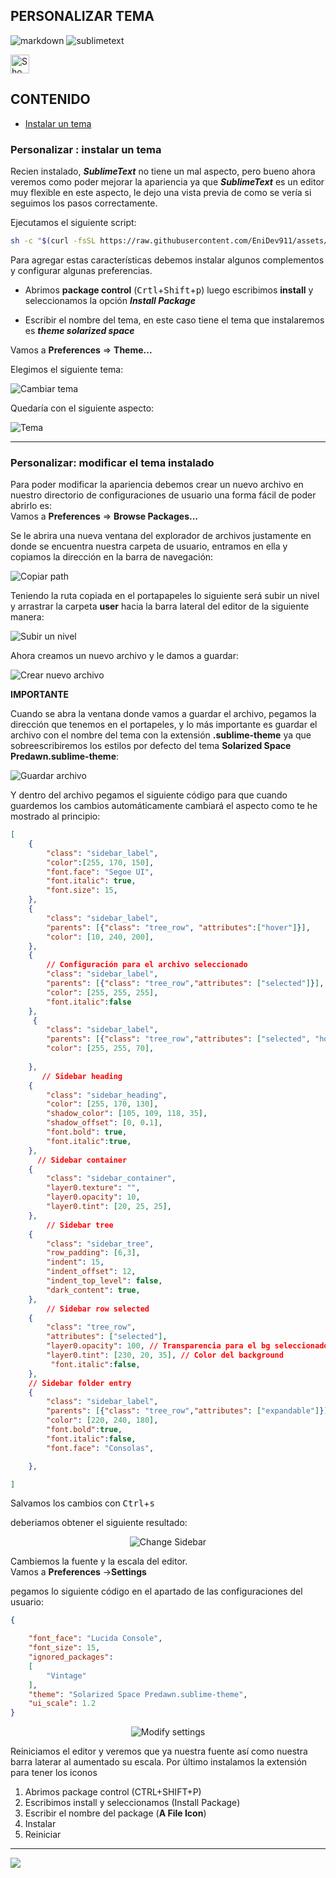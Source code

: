 [comment]: <> (Author: Marco Contreras Herrera)
[comment]: <> (Email: marco.contreras.h90@gmail.com)


## PERSONALIZAR TEMA

![markdown](https://img.shields.io/badge/markdown-%23000000.svg?logo=markdown&logoColor=white)
![sublimetext](https://img.shields.io/badge/sublime_text-%23575757.svg?logo=sublime-text&logoColor=important)

<picture>
  <source media="(prefers-color-scheme: dark)" srcset="https://user-images.githubusercontent.com/25423296/163456776-7f95b81a-f1ed-45f7-b7ab-8fa810d529fa.png" width="30">
  <source media="(prefers-color-scheme: light)" srcset="https://user-images.githubusercontent.com/25423296/163456779-a8556205-d0a5-45e2-ac17-42d089e3c3f8.png" width="30">
  <img alt="Shows an illustrated sun in light mode and a moon with stars in dark mode." src="https://user-images.githubusercontent.com/25423296/163456779-a8556205-d0a5-45e2-ac17-42d089e3c3f8.png" width="30">
</picture>



## CONTENIDO

- [Instalar un tema]()

<a name="instalar-tema"></a>
### Personalizar : instalar un tema

Recien instalado, ***SublimeText*** no tiene un mal aspecto, pero bueno ahora veremos como poder mejorar la apariencia ya que ***SublimeText*** es un editor muy flexible en este aspecto, le dejo una vista previa de como se vería si seguimos los pasos correctamente.



Ejecutamos el siguiente script:  

```bash
sh -c "$(curl -fsSL https://raw.githubusercontent.com/EniDev911/assets/main/scripts/script-bash/download-themes.sh)"
```


Para agregar estas características debemos instalar algunos complementos y configurar algunas preferencias.  

- Abrimos **package control** (<kbd>Crtl</kbd>+<kbd>Shift</kbd>+<kbd>p</kbd>) luego escribimos **install** y seleccionamos la opción ***Install Package***

- Escribir el nombre del tema, en este caso tiene el tema que instalaremos es ***theme solarized space***

Vamos a **Preferences** =\> **Theme...**  

Elegimos el siguiente tema:

![Cambiar tema](./assets/change_theme.png)

Quedaría con el siguiente aspecto:  

![Tema](./assets/preview-_theme.png) 

---

### Personalizar: modificar el tema instalado

Para poder modificar la apariencia debemos crear un nuevo archivo en nuestro directorio de configuraciones de usuario una forma fácil de poder abrirlo es:  
Vamos a **Preferences** =\> **Browse Packages...** 

Se le abrira una nueva ventana del explorador de archivos justamente en donde se encuentra nuestra carpeta de usuario, entramos en ella y copiamos la dirección en la barra de navegación:

![Copiar path](./assets/copy_address.png) 


Teniendo la ruta copiada en el portapapeles lo siguiente será subir un nivel y arrastrar la carpeta **user** hacia la barra lateral del editor de la siguiente manera:  


![Subir un nivel](./assets/browser_packages.png) 


Ahora creamos un nuevo archivo y le damos a guardar:

![Crear nuevo archivo](./assets/new_file.png) 


**IMPORTANTE** 

Cuando se abra la ventana donde vamos a guardar el archivo, pegamos la dirección que tenemos en el portapeles, y lo más importante es guardar el archivo con el nombre del tema con la extensión **.sublime-theme** ya que sobreescribiremos los estilos por defecto del tema **Solarized Space Predawn.sublime-theme**:

![Guardar archivo](./assets/save_file.png) 

Y dentro del archivo pegamos el siguiente código para que cuando guardemos los cambios automáticamente cambiará el aspecto como te he mostrado al principio:


```json
[
    {
        "class": "sidebar_label",
        "color":[255, 170, 150],
        "font.face": "Segoe UI",
        "font.italic": true,
        "font.size": 15,
    },
    {
        "class": "sidebar_label",
        "parents": [{"class": "tree_row", "attributes":["hover"]}],
        "color": [10, 240, 200],
    },
    {
        // Configuración para el archivo seleccionado
        "class": "sidebar_label",
        "parents": [{"class": "tree_row","attributes": ["selected"]}],
        "color": [255, 255, 255], 
        "font.italic":false
    },
     {
        "class": "sidebar_label",
        "parents": [{"class": "tree_row","attributes": ["selected", "hover"]}],
        "color": [255, 255, 70],
  
    },
       // Sidebar heading
    {
        "class": "sidebar_heading",
        "color": [255, 170, 130],
        "shadow_color": [105, 109, 118, 35],
        "shadow_offset": [0, 0.1],
        "font.bold": true,
        "font.italic":true,
    },
      // Sidebar container
    {
        "class": "sidebar_container",
        "layer0.texture": "",
        "layer0.opacity": 10,
        "layer0.tint": [20, 25, 25],
    },
        // Sidebar tree
    {
        "class": "sidebar_tree",
        "row_padding": [6,3],
        "indent": 15,
        "indent_offset": 12,
        "indent_top_level": false,
        "dark_content": true,
    },
        // Sidebar row selected
    {
        "class": "tree_row",
        "attributes": ["selected"],
        "layer0.opacity": 100, // Transparencia para el bg seleccionado
        "layer0.tint": [230, 20, 35], // Color del background
         "font.italic":false,
    },
    // Sidebar folder entry
    {
        "class": "sidebar_label",
        "parents": [{"class": "tree_row","attributes": ["expandable"]}],
        "color": [220, 240, 180],
        "font.bold":true,
        "font.italic":false,
        "font.face": "Consolas",

    },

]

```

Salvamos los cambios con <kbd>Ctrl</kbd>+<kbd>s</kbd>

deberiamos obtener el siguiente resultado: 

<p align="center">
    <img src="../../../../assets/png/sublimetext/themes_/09_Change_Sidebar.png" alt='Change Sidebar'>
</p>

Cambiemos la fuente y la escala del editor.  
Vamos a **Preferences** ->**Settings**  

pegamos lo siguiente código en el apartado de las configuraciones del usuario:

```json
{

    "font_face": "Lucida Console",
    "font_size": 15,
    "ignored_packages":
    [
        "Vintage"
    ],
    "theme": "Solarized Space Predawn.sublime-theme",
    "ui_scale": 1.2
}

```
<p align="center">
    <img src="../../../../assets/png/sublimetext/themes_/10_Modify_settings.png" alt='Modify settings'>
</p>

Reiniciamos el editor y veremos que ya nuestra fuente así como nuestra barra laterar al aumentado su escala.
Por último instalamos la extensión para tener los iconos  

1. Abrimos package control (CTRL+SHIFT+P)
2. Escribimos install y seleccionamos (Install Package)
3. Escribir el nombre del package (**A File Icon**)  
4. Instalar
5. Reiniciar

---

<a href="../">![](https://img.shields.io/badge/volver%20a%20todos%20los%20contenidos-%E2%86%A9-%23F70?style=for-the-badge&logo=files&logoColor=%23FAC173)</a>
